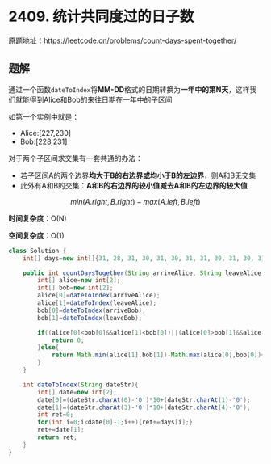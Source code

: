 # 2409. 统计共同度过的日子数
原题地址：https://leetcode.cn/problems/count-days-spent-together/

## 题解
通过一个函数`dateToIndex`将**MM-DD**格式的日期转换为**一年中的第N天**，这样我们就能得到Alice和Bob的来往日期在一年中的子区间

如第一个实例中就是：
- Alice:[227,230]
- Bob:[228,231]

对于两个子区间求交集有一套共通的办法：
- 若子区间A的两个边界**均大于B的右边界或均小于B的左边界**，则A和B无交集
- 此外有A和B的交集：**A和B的右边界的较小值减去A和B的左边界的较大值**

$$min(A.right,B.right)-max(A.left,B.left)$$

**时间复杂度**：O(N)

**空间复杂度**：O(1)

```java
class Solution {
    int[] days=new int[]{31, 28, 31, 30, 31, 30, 31, 31, 30, 31, 30, 31};

    public int countDaysTogether(String arriveAlice, String leaveAlice, String arriveBob, String leaveBob) {
        int[] alice=new int[2];
        int[] bob=new int[2];
        alice[0]=dateToIndex(arriveAlice);
        alice[1]=dateToIndex(leaveAlice);
        bob[0]=dateToIndex(arriveBob);
        bob[1]=dateToIndex(leaveBob);

        if((alice[0]<bob[0]&&alice[1]<bob[0])||(alice[0]>bob[1]&&alice[1]>bob[1])){
            return 0;
        }else{
            return Math.min(alice[1],bob[1])-Math.max(alice[0],bob[0])+1;
        }
    }

    int dateToIndex(String dateStr){
        int[] date=new int[2];
        date[0]=(dateStr.charAt(0)-'0')*10+(dateStr.charAt(1)-'0');
        date[1]=(dateStr.charAt(3)-'0')*10+(dateStr.charAt(4)-'0');
        int ret=0;
        for(int i=0;i<date[0]-1;i++){ret+=days[i];}
        ret+=date[1];
        return ret;
    }
}
```